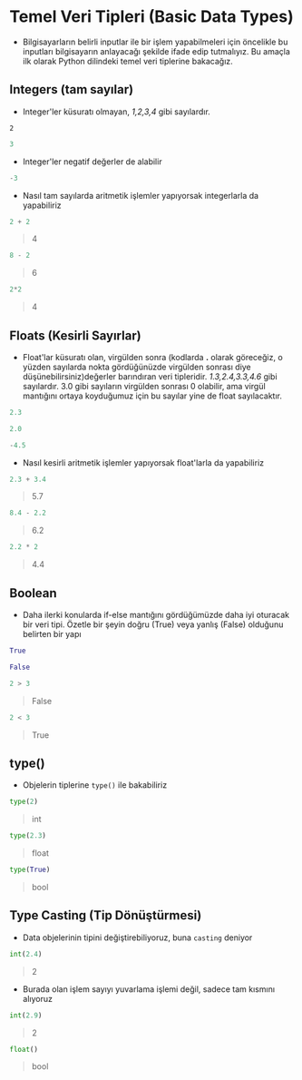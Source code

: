 # Temel Veri Tipleri (Basic Data Types)

- Bilgisayarların belirli inputlar ile bir işlem yapabilmeleri için öncelikle bu inputları bilgisayarın anlayacağı şekilde ifade edip tutmalıyız. Bu amaçla ilk olarak Python dilindeki temel veri tiplerine bakacağız.

## Integers (tam sayılar)

- Integer'ler küsuratı olmayan, *1,2,3,4* gibi sayılardır.

`2`

```python
3
```
* Integer'ler negatif değerler de alabilir

```python
-3
```

* Nasıl tam sayılarda aritmetik işlemler yapıyorsak integerlarla da yapabiliriz

```python
2 + 2
```

> 4

```python
8 - 2
```

> 6

```python
2*2
```

> 4

## Floats (Kesirli Sayırlar)

* Float'lar küsuratı olan, virgülden sonra (kodlarda **.** olarak göreceğiz, o yüzden sayılarda nokta gördüğünüzde virgülden sonrası diye düşünebilirsiniz)değerler barındıran veri tipleridir. *1.3,2.4,3.3,4.6* gibi sayılardır. 3.0 gibi sayıların virgülden sonrası 0 olabilir, ama virgül mantığını ortaya koyduğumuz için bu sayılar yine de float sayılacaktır.

```python
2.3
```

```python
2.0
```

```python
-4.5
```

- Nasıl kesirli aritmetik işlemler yapıyorsak float'larla da yapabiliriz

```python
2.3 + 3.4
```

> 5.7

```python
8.4 - 2.2
```
> 6.2

```python
2.2 * 2
```
  
> 4.4
 
## Boolean

* Daha ilerki konularda if-else mantığını gördüğümüzde daha iyi oturacak bir veri tipi. Özetle bir şeyin doğru (True) veya yanlış (False) olduğunu belirten bir yapı


```python
True
```

```python
False
```

```python
2 > 3
```

> False

```python
2 < 3
```
  > True

## type()

* Objelerin tiplerine `type()` ile bakabiliriz

```python
type(2)
```

> int

```python
type(2.3)
```
> float

```python
type(True)
```

> bool

## Type Casting (Tip Dönüştürmesi)

- Data objelerinin tipini değiştirebiliyoruz, buna `casting` deniyor

```python
int(2.4)
```

> 2

* Burada olan işlem sayıyı yuvarlama işlemi değil, sadece tam kısmını alıyoruz

```python
int(2.9)
```
> 2

```python
float()
```

> bool
